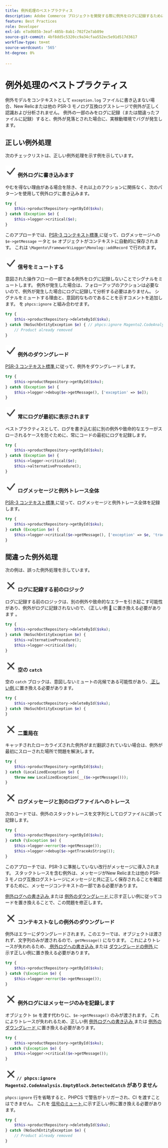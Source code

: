 ```yaml
---
title: 例外処理のベストプラクティス
description: Adobe Commerce プロジェクトを開発する際に例外をログに記録するために推奨される方法を説明します。
feature: Best Practices
role: Developer
exl-id: e7ad685b-3eaf-485b-8ab1-702f2e7ab89e
source-git-commit: 4bf8dd5c5320cc9a34cfaa552ec5e91d517d3617
workflow-type: tm+mt
source-wordcount: '565'
ht-degree: 0%

---
```


# 例外処理のベストプラクティス

例外モデルをコンテキストとして `exception.log` ファイルに書き込まない場合、New Relicまたは他の PSR-3 モノログ互換ログストレージで例外が正しく認識および分析されません。 例外の一部のみをログに記録（または間違ったファイルに記録）すると、例外が見落とされた場合に、実稼動環境でバグが発生します。

## 正しい例外処理

次のチェックリストは、正しい例外処理を示す例を示しています。

### ![ 正しい ](../../../assets/yes.svg) 例外ログに書き込みます

やむを得ない理由がある場合を除き、それ以上のアクションに関係なく、次のパターンを使用して例外ログに書き込みます。

```php
try {
    $this->productRepository->getById($sku);
} catch (Exception $e) {
    $this->logger->critical($e);
}
```

このアプローチでは、[PSR-3 コンテキスト標準 ](https://www.php-fig.org/psr/psr-3/#13-context) に従って、ログメッセージへの `$e->getMessage` ータと `$e` オブジェクトがコンテキストに自動的に保存されます。 これは `\Magento\Framework\Logger\Monolog::addRecord` で行われます。

### ![correct](../../../assets/yes.svg) 信号をミュートする

意図された操作フローの一部である例外をログに記録しないことでシグナルをミュートします。 例外が発生した場合は、フォローアップのアクションは必要ないので、例外が発生した場合にログに記録して分析する必要はありません。 シグナルをミュートする理由と、意図的なものであることを示すコメントを追加します。 を `phpcs:ignore` と組み合わせます。

```php
try {
    $this->productRepository->deleteById($sku);
} catch (NoSuchEntityException $e) { // phpcs:ignore Magento2.CodeAnalysis.EmptyBlock.DetectedCatch
    // Product already removed
}
```

### ![correct](../../../assets/yes.svg) 例外のダウングレード

[PSR-3 コンテキスト標準 ](https://www.php-fig.org/psr/psr-3/#13-context) に従って、例外をダウングレードします。

```php
try {
    $this->productRepository->getById($sku);
} catch (Exception $e) {
    $this->logger->debug($e->getMessage(), ['exception' => $e]);
}
```

### ![ 正確 ](../../../assets/yes.svg) 常にログが最初に表示されます

ベストプラクティスとして、ログを書き込む前に別の例外や致命的なエラーがスローされるケースを防ぐために、常にコードの最初にログを記録します。

```php
try {
    $this->productRepository->getById($sku);
} catch (Exception $e) {
    $this->logger->critical($e);
    $this->alternativeProcedure();
}
```

### ![correct](../../../assets/yes.svg) ログメッセージと例外トレース全体

[PSR-3 コンテキスト標準 ](https://www.php-fig.org/psr/psr-3/#13-context) に従って、ログメッセージと例外トレース全体を記録します。

```php
try {
    $this->productRepository->getById($sku);
} catch (Exception $e) {
    $this->logger->critical($e->getMessage(), ['exception' => $e, 'trace' => $e->getTrace()]);
}
```

## 間違った例外処理

次の例は、誤った例外処理を示しています。

### ![ 正しくありません ](../../../assets/no.svg) ログに記録する前のロジック

ログに記録する前のロジックは、別の例外や致命的なエラーを引き起こす可能性があり、例外がログに記録されないので、（正しい例 [&#128279;](#logging-always-comes-first) に置き換える必要があります 。

```php
try {
    $this->productRepository->deleteById($sku);
} catch (NoSuchEntityException $e) {
    $this->alternativeProcedure();
    $this->logger->critical($e);
}
```

### ![ 不正確 ](../../../assets/no.svg) 空の `catch`

空の `catch` ブロックは、意図しないミュートの兆候である可能性があり、[ 正しい例 ](#mute-signals) に置き換える必要があります。

```php
try {
    $this->productRepository->deleteById($sku);
} catch (NoSuchEntityException $e) {
}
```

### ![ 不正確 ](../../../assets/no.svg) 二重局在

キャッチされたローカライズされた例外がまだ翻訳されていない場合は、例外が最初にスローされた場所で問題を解決します。

```php
try {
    $this->productRepository->getById($sku);
} catch (LocalizedException $e) {
    throw new LocalizedException(__($e->getMessage()));
}
```

### ![ 不正確 ](../../../assets/no.svg) ログメッセージと別のログファイルへのトレース

次のコードでは、例外のスタックトレースを文字列としてログファイルに誤って記録します。

```php
try {
    $this->productRepository->getById($sku);
} catch (\Exception $e) {
    $this->logger->error($e->getMessage());
    $this->logger->debug($e->getTraceAsString());
}
```

このアプローチでは、PSR-3 に準拠していない改行がメッセージに導入されます。 スタックトレースを含む例外は、メッセージがNew Relicまたは他の PSR-3 モノログ互換ログストレージにメッセージと共に正しく保存されることを確認するために、メッセージコンテキストの一部である必要があります。

[ 例外ログへの書き込み ](#write-to-the-exception-log) または [ 例外のダウングレード ](#downgrade-exceptions) に示す正しい例に従ってコードを置き換えることで、この問題を修正します。

### ![ 不正確 ](../../../assets/no.svg) コンテキストなしの例外のダウングレード

例外はエラーにダウングレードされます。このエラーでは、オブジェクトは渡されず、文字列のみが渡されるので、`getMessage()` になります。 これによりトレースが失われるため、[ 例外ログへの書き込み ](#write-to-the-exception-log) または [ ダウングレードの例外 ](#downgrade-exceptions) に示す正しい例に置き換える必要があります。

```php
try {
    $this->productRepository->getById($sku);
} catch (\Exception $e) {
    $this->logger->error($e->getMessage());
}
```

### ![ 不正確 ](../../../assets/no.svg) 例外ログにはメッセージのみを記録します

オブジェクト `$e` を渡す代わりに、`$e->getMessage()` のみが渡されます。 これによりトレースが失われるため、正しい例 [ 例外ログへの書き込み ](#write-to-the-exception-log) または [ 例外のダウングレード ](#downgrade-exceptions) に置き換える必要があります。

```php
try {
    $this->productRepository->getById($sku);
} catch (\Exception $e) {
    $this->logger->critical($e->getMessage());
}
```

### ![ 正しくありません ](../../../assets/no.svg)`// phpcs:ignore Magento2.CodeAnalysis.EmptyBlock.DetectedCatch` がありません

`phpcs:ignore` 行を省略すると、PHPCS で警告がトリガーされ、CI を渡すことはできません。 これを [ 信号のミュート ](#mute-signals) に示す正しい例に置き換える必要があります。

```php
try {
    $this->productRepository->deleteById($sku);
} catch (NoSuchEntityException $e) {
    // Product already removed
}
```

